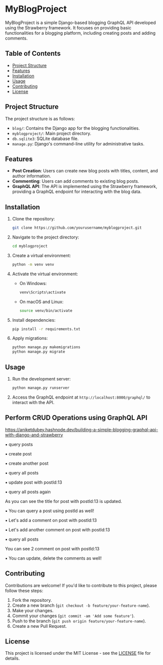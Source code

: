 # MyBlogProject

MyBlogProject is a simple Django-based blogging GraphQL API developed using the Strawberry framework. It focuses on providing basic functionalities for a blogging platform, including creating posts and adding comments.

## Table of Contents

- [Project Structure](#project-structure)
- [Features](#features)
- [Installation](#installation)
- [Usage](#usage)
- [Contributing](#contributing)
- [License](#license)

## Project Structure

The project structure is as follows:


- `blog/`: Contains the Django app for the blogging functionalities.
- `myblogproject/`: Main project directory.
- `db.sqlite3`: SQLite database file.
- `manage.py`: Django's command-line utility for administrative tasks.

## Features

- **Post Creation**: Users can create new blog posts with titles, content, and author information.
- **Commenting**: Users can add comments to existing blog posts.
- **GraphQL API**: The API is implemented using the Strawberry framework, providing a GraphQL endpoint for interacting with the blog data.

## Installation

1. Clone the repository:

    ```bash
    git clone https://github.com/yourusername/myblogproject.git
    ```

2. Navigate to the project directory:

    ```bash
    cd myblogproject
    ```

3. Create a virtual environment:

    ```bash
    python -m venv venv
    ```

4. Activate the virtual environment:

    - On Windows:

        ```bash
        venv\Scripts\activate
        ```

    - On macOS and Linux:

        ```bash
        source venv/bin/activate
        ```

5. Install dependencies:

    ```bash
    pip install -r requirements.txt
    ```

6. Apply migrations:

    ```bash
    python manage.py makemigrations
    python manage.py migrate
    ```


## Usage

1. Run the development server:

    ```bash
    python manage.py runserver
    ```

2. Access the GraphQL endpoint at `http://localhost:8000/graphql/` to interact with the API.

## Perform CRUD Operations using GraphQL API

https://aniketdubey.hashnode.dev/building-a-simple-blogging-graphql-api-with-django-and-strawberry

▪︎ query posts

▪︎ create post

▪︎ create another post

▪︎ query all posts

▪︎ update post with postId:13

▪︎ query all posts again

As you can see the title for post with postId:13 is updated.

▪︎ You can query a post using postId as well!

▪︎ Let's add a comment on post with postId:13

▪︎ Let's add another comment on post with postId:13

▪︎ query all posts

You can see 2 comment on post with postId:13

▪︎ You can update, delete the comments as well!

## Contributing

Contributions are welcome! If you'd like to contribute to this project, please follow these steps:

1. Fork the repository.
2. Create a new branch (`git checkout -b feature/your-feature-name`).
3. Make your changes.
4. Commit your changes (`git commit -am 'Add some feature'`).
5. Push to the branch (`git push origin feature/your-feature-name`).
6. Create a new Pull Request.

## License

This project is licensed under the MIT License - see the [LICENSE](LICENSE) file for details.


